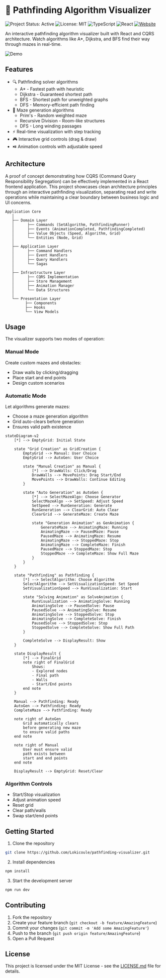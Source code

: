 # 🎯 Pathfinding Algorithm Visualizer

![Project Status: Active](https://img.shields.io/badge/Project_Status-Active-green)
![License: MIT](https://img.shields.io/badge/License-MIT-blue.svg)
![TypeScript](https://img.shields.io/badge/TypeScript-5.0.2-blue)
![React](https://img.shields.io/badge/React-18.2-blue)
[![Website](https://img.shields.io/website?url=https://pathfinding-viewer.vercel.app/)](https://pathfinding-viewer.vercel.app/)

An interactive pathfinding algorithm visualizer built with React and CQRS architecture. Watch algorithms like A\*, Dijkstra, and BFS find their way through mazes in real-time.

![Demo](https://github.com/Lokicoule/pathfinding-viewer/blob/main/docs/gifs/demo.gif)

## Features

- 🔍 Pathfinding solver algorithms
  - A\* - Fastest path with heuristic
  - Dijkstra - Guaranteed shortest path
  - BFS - Shortest path for unweighted graphs
  - DFS - Memory-efficient path finding
- 🎲 Maze generation algorithms
  - Prim's - Random weighted maze
  - Recursive Division - Room-like structures
  - DFS - Long winding passages
- ⚡ Real-time visualization with step tracking
- 🎮 Interactive grid controls (drag & draw)
- ⏯️ Animation controls with adjustable speed

## Architecture

A proof of concept demonstrating how CQRS (Command Query Responsibility Segregation) can be effectively implemented in a React frontend application. This project showcases clean architecture principles through an interactive pathfinding visualization, separating read and write operations while maintaining a clear boundary between business logic and UI concerns.

```
Application Core
   │
   ├── Domain Layer
   │      ├── Commands (SetAlgorithm, PathfindingRunner)
   │      ├── Events (AnimationCompleted, PathfindingCompleted)
   │      ├── Value Objects (Speed, Algorithm, Grid)
   │      └── Entities (Node, Grid)
   │
   ├── Application Layer
   │      ├── Command Handlers
   │      ├── Event Handlers
   │      ├── Query Handlers
   │      └── Sagas
   │
   ├── Infrastructure Layer
   │      ├── CQRS Implementation
   │      ├── Store Management
   │      ├── Animation Manager
   │      └── Data Structures
   │
   └── Presentation Layer
         ├── Components
         ├── Hooks
         └── View Models
```

## Usage

The visualizer supports two modes of operation:

### Manual Mode

Create custom mazes and obstacles:

- Draw walls by clicking/dragging
- Place start and end points
- Design custom scenarios

### Automatic Mode

Let algorithms generate mazes:

- Choose a maze generation algorithm
- Grid auto-clears before generation
- Ensures valid path existence

```mermaid
stateDiagram-v2
    [*] --> EmptyGrid: Initial State

    state "Grid Creation" as GridCreation {
        EmptyGrid --> Manual: User Choice
        EmptyGrid --> AutoGen: User Choice

        state "Manual Creation" as Manual {
            [*] --> DrawWalls: Click/Drag
            DrawWalls --> MovePoints: Drag Start/End
            MovePoints --> DrawWalls: Continue Editing
        }

        state "Auto Generation" as AutoGen {
            [*] --> SelectMazeAlgo: Choose Generator
            SelectMazeAlgo --> SetSpeed: Adjust Speed
            SetSpeed --> RunGeneration: Generate
            RunGeneration --> ClearGrid: Auto Clear
            ClearGrid --> GenerateMaze: Create Maze

            state "Generation Animation" as GenAnimation {
                GenerateMaze --> AnimatingMaze: Running
                AnimatingMaze --> PausedMaze: Pause
                PausedMaze --> AnimatingMaze: Resume
                AnimatingMaze --> StoppedMaze: Stop
                AnimatingMaze --> CompleteMaze: Finish
                PausedMaze --> StoppedMaze: Stop
                StoppedMaze --> CompleteMaze: Show Full Maze
            }
        }
    }

    state "Pathfinding" as Pathfinding {
        [*] --> SelectAlgorithm: Choose Algorithm
        SelectAlgorithm --> SetVisualizationSpeed: Set Speed
        SetVisualizationSpeed --> RunVisualization: Start

        state "Solving Animation" as SolveAnimation {
            RunVisualization --> AnimatingSolve: Running
            AnimatingSolve --> PausedSolve: Pause
            PausedSolve --> AnimatingSolve: Resume
            AnimatingSolve --> StoppedSolve: Stop
            AnimatingSolve --> CompleteSolve: Finish
            PausedSolve --> StoppedSolve: Stop
            StoppedSolve --> CompleteSolve: Show Full Path
        }

        CompleteSolve --> DisplayResult: Show
    }

    state DisplayResult {
        [*] --> FinalGrid
        note right of FinalGrid
            Shows:
            - Explored nodes
            - Final path
            - Walls
            - Start/End points
        end note
    }

    Manual --> Pathfinding: Ready
    AutoGen --> Pathfinding: Ready
    CompleteMaze --> Pathfinding: Ready

    note right of AutoGen
        Grid automatically clears
        before generating new maze
        to ensure valid paths
    end note

    note right of Manual
        User must ensure valid
        path exists between
        start and end points
    end note

    DisplayResult --> EmptyGrid: Reset/Clear
```

### Algorithm Controls

- Start/Stop visualization
- Adjust animation speed
- Reset grid
- Clear path/walls
- Swap start/end points

## Getting Started

1. Clone the repository

```bash
git clone https://github.com/Lokicoule/pathfinding-visualizer.git
```

2. Install dependencies

```bash
npm install
```

3. Start the development server

```bash
npm run dev
```

## Contributing

1. Fork the repository
2. Create your feature branch (`git checkout -b feature/AmazingFeature`)
3. Commit your changes (`git commit -m 'Add some AmazingFeature'`)
4. Push to the branch (`git push origin feature/AmazingFeature`)
5. Open a Pull Request

## License

This project is licensed under the MIT License - see the [LICENSE.md](LICENSE.md) file for details.
